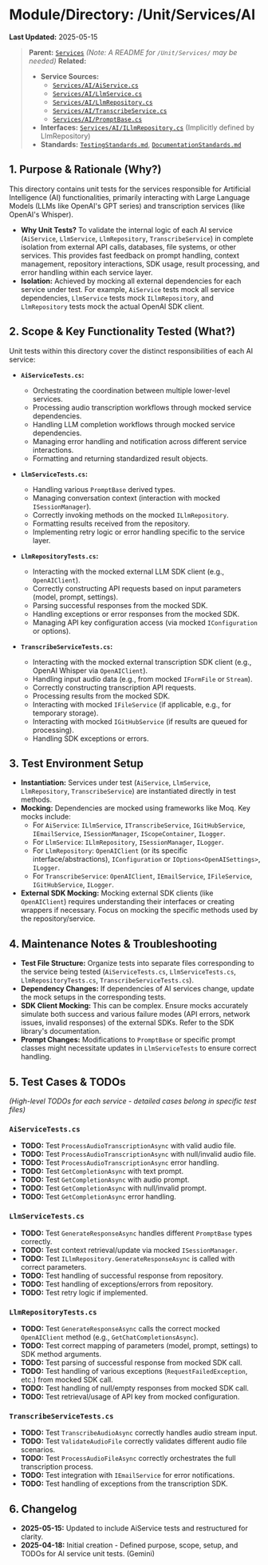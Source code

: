 # Module/Directory: /Unit/Services/AI

**Last Updated:** 2025-05-15

> **Parent:** [`Services`](../README.md)
> *(Note: A README for `/Unit/Services/` may be needed)*
> **Related:**
> * **Service Sources:**
>   * [`Services/AI/AiService.cs`](../../../../Zarichney.Server/Services/AI/AiService.cs)
>   * [`Services/AI/LlmService.cs`](../../../../Zarichney.Server/Services/AI/LlmService.cs)
>   * [`Services/AI/LlmRepository.cs`](../../../../Zarichney.Server/Services/AI/LlmRepository.cs)
>   * [`Services/AI/TranscribeService.cs`](../../../../Zarichney.Server/Services/AI/TranscribeService.cs)
>   * [`Services/AI/PromptBase.cs`](../../../../Zarichney.Server/Services/AI/PromptBase.cs)
> * **Interfaces:** [`Services/AI/ILlmRepository.cs`](../../../../Zarichney.Server/Services/AI/ILlmRepository.cs) (Implicitly defined by LlmRepository)
> * **Standards:** [`TestingStandards.md`](../../../../Docs/Standards/TestingStandards.md), [`DocumentationStandards.md`](../../../../Docs/Standards/DocumentationStandards.md)

## 1. Purpose & Rationale (Why?)

This directory contains unit tests for the services responsible for Artificial Intelligence (AI) functionalities, primarily interacting with Large Language Models (LLMs like OpenAI's GPT series) and transcription services (like OpenAI's Whisper).

* **Why Unit Tests?** To validate the internal logic of each AI service (`AiService`, `LlmService`, `LlmRepository`, `TranscribeService`) in complete isolation from external API calls, databases, file systems, or other services. This provides fast feedback on prompt handling, context management, repository interactions, SDK usage, result processing, and error handling within each service layer.
* **Isolation:** Achieved by mocking all external dependencies for each service under test. For example, `AiService` tests mock all service dependencies, `LlmService` tests mock `ILlmRepository`, and `LlmRepository` tests mock the actual OpenAI SDK client.

## 2. Scope & Key Functionality Tested (What?)

Unit tests within this directory cover the distinct responsibilities of each AI service:

* **`AiServiceTests.cs`:**
    * Orchestrating the coordination between multiple lower-level services.
    * Processing audio transcription workflows through mocked service dependencies.
    * Handling LLM completion workflows through mocked service dependencies.
    * Managing error handling and notification across different service interactions.
    * Formatting and returning standardized result objects.

* **`LlmServiceTests.cs`:**
    * Handling various `PromptBase` derived types.
    * Managing conversation context (interaction with mocked `ISessionManager`).
    * Correctly invoking methods on the mocked `ILlmRepository`.
    * Formatting results received from the repository.
    * Implementing retry logic or error handling specific to the service layer.

* **`LlmRepositoryTests.cs`:**
    * Interacting with the mocked external LLM SDK client (e.g., `OpenAIClient`).
    * Correctly constructing API requests based on input parameters (model, prompt, settings).
    * Parsing successful responses from the mocked SDK.
    * Handling exceptions or error responses from the mocked SDK.
    * Managing API key configuration access (via mocked `IConfiguration` or options).

* **`TranscribeServiceTests.cs`:**
    * Interacting with the mocked external transcription SDK client (e.g., OpenAI Whisper via `OpenAIClient`).
    * Handling input audio data (e.g., from mocked `IFormFile` or `Stream`).
    * Correctly constructing transcription API requests.
    * Processing results from the mocked SDK.
    * Interacting with mocked `IFileService` (if applicable, e.g., for temporary storage).
    * Interacting with mocked `IGitHubService` (if results are queued for processing).
    * Handling SDK exceptions or errors.

## 3. Test Environment Setup

* **Instantiation:** Services under test (`AiService`, `LlmService`, `LlmRepository`, `TranscribeService`) are instantiated directly in test methods.
* **Mocking:** Dependencies are mocked using frameworks like Moq. Key mocks include:
    * For `AiService`: `ILlmService`, `ITranscribeService`, `IGitHubService`, `IEmailService`, `ISessionManager`, `IScopeContainer`, `ILogger`.
    * For `LlmService`: `ILlmRepository`, `ISessionManager`, `ILogger`.
    * For `LlmRepository`: `OpenAIClient` (or its specific interface/abstractions), `IConfiguration` or `IOptions<OpenAISettings>`, `ILogger`.
    * For `TranscribeService`: `OpenAIClient`, `IEmailService`, `IFileService`, `IGitHubService`, `ILogger`.
* **External SDK Mocking:** Mocking external SDK clients (like `OpenAIClient`) requires understanding their interfaces or creating wrappers if necessary. Focus on mocking the specific methods used by the repository/service.

## 4. Maintenance Notes & Troubleshooting

* **Test File Structure:** Organize tests into separate files corresponding to the service being tested (`AiServiceTests.cs`, `LlmServiceTests.cs`, `LlmRepositoryTests.cs`, `TranscribeServiceTests.cs`).
* **Dependency Changes:** If dependencies of AI services change, update the mock setups in the corresponding tests.
* **SDK Client Mocking:** This can be complex. Ensure mocks accurately simulate both success and various failure modes (API errors, network issues, invalid responses) of the external SDKs. Refer to the SDK library's documentation.
* **Prompt Changes:** Modifications to `PromptBase` or specific prompt classes might necessitate updates in `LlmServiceTests` to ensure correct handling.

## 5. Test Cases & TODOs

*(High-level TODOs for each service - detailed cases belong in specific test files)*

### `AiServiceTests.cs`
* **TODO:** Test `ProcessAudioTranscriptionAsync` with valid audio file.
* **TODO:** Test `ProcessAudioTranscriptionAsync` with null/invalid audio file.
* **TODO:** Test `ProcessAudioTranscriptionAsync` error handling.
* **TODO:** Test `GetCompletionAsync` with text prompt.
* **TODO:** Test `GetCompletionAsync` with audio prompt.
* **TODO:** Test `GetCompletionAsync` with null/invalid prompt.
* **TODO:** Test `GetCompletionAsync` error handling.

### `LlmServiceTests.cs`
* **TODO:** Test `GenerateResponseAsync` handles different `PromptBase` types correctly.
* **TODO:** Test context retrieval/update via mocked `ISessionManager`.
* **TODO:** Test `ILlmRepository.GenerateResponseAsync` is called with correct parameters.
* **TODO:** Test handling of successful response from repository.
* **TODO:** Test handling of exceptions/errors from repository.
* **TODO:** Test retry logic if implemented.

### `LlmRepositoryTests.cs`
* **TODO:** Test `GenerateResponseAsync` calls the correct mocked `OpenAIClient` method (e.g., `GetChatCompletionsAsync`).
* **TODO:** Test correct mapping of parameters (model, prompt, settings) to SDK method arguments.
* **TODO:** Test parsing of successful response from mocked SDK call.
* **TODO:** Test handling of various exceptions (`RequestFailedException`, etc.) from mocked SDK call.
* **TODO:** Test handling of null/empty responses from mocked SDK call.
* **TODO:** Test retrieval/usage of API key from mocked configuration.

### `TranscribeServiceTests.cs`
* **TODO:** Test `TranscribeAudioAsync` correctly handles audio stream input.
* **TODO:** Test `ValidateAudioFile` correctly validates different audio file scenarios.
* **TODO:** Test `ProcessAudioFileAsync` correctly orchestrates the full transcription process.
* **TODO:** Test integration with `IEmailService` for error notifications.
* **TODO:** Test handling of exceptions from the transcription SDK.

## 6. Changelog

* **2025-05-15:** Updated to include AiService tests and restructured for clarity.
* **2025-04-18:** Initial creation - Defined purpose, scope, setup, and TODOs for AI service unit tests. (Gemini)

